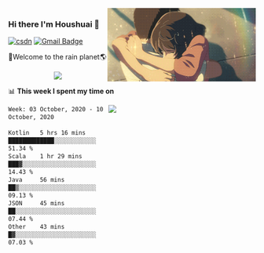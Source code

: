 <img  align='right' height="150" src="https://github.com/LikeRainDay/LikeRainDay/blob/master/pic/img_rain_1.gif?raw=true">



### Hi there I'm Houshuai :lemon:

[![csdn](https://img.shields.io/badge/-csdn-c14438?style=flat-square&logo=c&logoColor=white)](https://blog.csdn.net/qq_15807167)
[![Gmail Badge](https://img.shields.io/badge/-gmail-c14438?style=flat-square&logo=Gmail&logoColor=white&link=mailto:houshuai0816@gmail.com)](mailto:houshuai0816@gmail.com)

🚀Welcome to the rain planet🌎

<center>
<img align='center'  src="https://source.unsplash.com/random/1200x600">
</center>

📊 **This week I spent my time on**

<img align='right'   width="300" src="https://github-readme-stats.vercel.app/api?username=LikeRainDay&show_icons=true&title_color=fff&icon_color=79ff97&text_color=9f9f9f&bg_color=151515">

<!--START_SECTION:waka-->
```text
Week: 03 October, 2020 - 10 October, 2020

Kotlin   5 hrs 16 mins   █████████████░░░░░░░░░░░░   51.34 % 
Scala    1 hr 29 mins    ███▓░░░░░░░░░░░░░░░░░░░░░   14.43 % 
Java     56 mins         ██▒░░░░░░░░░░░░░░░░░░░░░░   09.13 % 
JSON     45 mins         ██░░░░░░░░░░░░░░░░░░░░░░░   07.44 % 
Other    43 mins         █▓░░░░░░░░░░░░░░░░░░░░░░░   07.03 % 
```
<!--END_SECTION:waka-->
